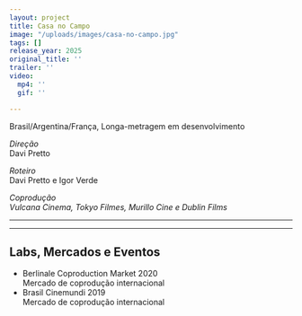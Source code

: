 ```yaml
---
layout: project
title: Casa no Campo
image: "/uploads/images/casa-no-campo.jpg"
tags: []
release_year: 2025
original_title: ''
trailer: ''
video:
  mp4: ''
  gif: ''

---
```

Brasil/Argentina/França, Longa-metragem em desenvolvimento

_Direção_  
Davi Pretto

_Roteiro_  
Davi Pretto e Igor Verde

_Coprodução    
Vulcana Cinema, Tokyo Filmes, Murillo Cine e Dublin Films_

***

***

## Labs, Mercados e Eventos

* Berlinale Coproduction Market 2020  
  Mercado de coprodução internacional
* Brasil Cinemundi 2019  
  Mercado de coprodução internacional